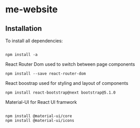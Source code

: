 # me-website

## Installation

To install all dependencies:

```

npm install -a

```

React Router Dom used to switch between page components

```
npm install --save react-router-dom

```

React boostrap used for styling and layout of components

```
npm install react-bootstrap@next bootstrap@5.1.0

```

Material-UI for React UI framwork

```

npm install @material-ui/core
npm install @material-ui/icons
```
